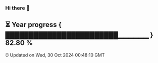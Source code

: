 ### Hi there 👋
⏳ Year progress { ████████████████████████▁▁▁▁▁▁ } 82.80 %
---
⏰ Updated on Wed, 30 Oct 2024 00:48:10 GMT

